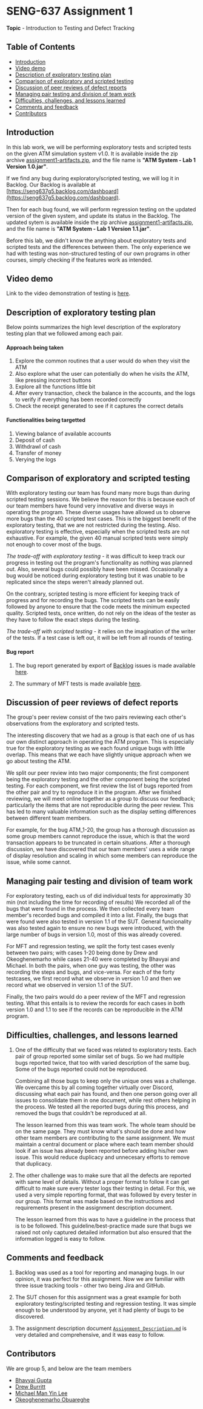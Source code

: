 # SENG-637 Assignment 1

**Topic** - Introduction to Testing and Defect Tracking

## Table of Contents

- [Introduction](#introduction)
- [Video demo](#video-demo)
- [Description of exploratory testing plan](#description-of-exploratory-testing-plan)
- [Comparison of exploratory and scripted testing](#comparison-of-exploratory-and-scripted-testing)
- [Discussion of peer reviews of defect reports](#discussion-of-peer-reviews-of-defect-reports)
- [Managing pair testing and division of team work](#managing-pair-testing-and-division-of-team-work)
- [Difficulties, challenges, and lessons learned](#difficulties-challenges-and-lessons-learned)
- [Comments and feedback](#comments-and-feedback)
- [Contributors](#contributors)

## Introduction

In this lab work, we will be performing exploratory tests and scripted tests on the given ATM simulation system v1.0. It is available inside the zip archive [assignment1-artifacts.zip](assignment1-artifacts.zip), and the file name is **"ATM System - Lab 1 Version 1.0.jar"**.

If we find any bug during exploratory/scripted testing, we will log it in Backlog. Our Backlog is available at [https://seng637g5.backlog.com/dashboard](https://seng637g5.backlog.com/dashboard).

Then for each bug found, we will perform regression testing on the updated version of the given system, and update its status in the Backlog. The updated sytem is available inside the zip archive [assignment1-artifacts.zip](assignment1-artifacts.zip), and the file name is **"ATM System - Lab 1 Version 1.1.jar"**.

Before this lab, we didn't know the anything about exploratory tests and scripted tests and the differences between them. The only experience we had with testing was non-structured testing of our own programs in other courses, simply checking if the features work as intended.

## Video demo

Link to the video demonstration of testing is [here](https://www.youtube.com/watch?v=Kck9f4AFRTg).

## Description of exploratory testing plan

Below points summarizes the high level description of the exploratory testing plan that we followed among each pair.

#### Approach being taken

1. Explore the common routines that a user would do when they visit the ATM
2. Also explore what the user can potentially do when he visits the ATM, like pressing incorrect buttons
3. Explore all the functions little bit
4. After every transaction, check the balance in the accounts, and the logs to verify if everything has been recorded correctly
5. Check the receipt generated to see if it captures the correct details

#### Functionalities being targetted

1. Viewing balance of available accounts
2. Deposit of cash
3. Withdrawl of cash
4. Transfer of money
5. Verying the logs

## Comparison of exploratory and scripted testing

With exploratory testing our team has found many more bugs than during scripted testing sessions. We believe the reason for this is because each of our team members have found very innovative and diverse ways in operating the program. These diverse usages have allowed us to observe more bugs than the 40 scripted test cases. This is the biggest benefit of the exploratory testing, that we are not restricted during the testing. Also. exploratory testing is effective, especially when the scripted tests are not exhaustive. For example, the given 40 manual scripted tests were simply not enough to cover most of the bugs.

_The trade-off with exploratory testing_ - it was difficult to keep track our progress in testing out the program's functionality as nothing was planned out. Also, several bugs could possibly have been missed. Occasionally a bug would be noticed during exploratory testing but it was unable to be replicated since the steps weren't already planned out.

On the contrary, scripted testing is more efficient for keeping track of progress and for recording the bugs. The scripted tests can be easily followed by anyone to ensure that the code meets the minimum expected quality. Scripted tests, once written, do not rely on the ideas of the tester as they have to follow the exact steps during the testing.

_The trade-off with scripted testing_ - it relies on the imagination of the writer of the tests. If a test case is left out, it will be left from all rounds of testing.

#### Bug report

1. The bug report generated by export of [Backlog](https://seng637g5.backlog.com/dashboard) issues is made available [here](issues/Backlog_Export.xlsx).

2. The summary of MFT tests is made available [here](issues/Scripted_MFT.xlsx).

## Discussion of peer reviews of defect reports

The group's peer review consist of the two pairs reviewing each other's observations from the exploratory and scripted tests.

The interesting discovery that we had as a group is that each one of us has our own distinct approach in operating the ATM program. This is especially true for the exploratory testing as we each found unique bugs with little overlap. This means that we each have slightly unique approach when we go about testing the ATM.

We split our peer review into two major components; the first component being the exploratory testing and the other component being the scripted testing. For each component, we first review the list of bugs reported from the other pair and try to reproduce it in the program. After we finished reviewing, we will meet online together as a group to discuss our feedback; particularly the items that are not reproducible during the peer review. This has led to many valuable information such as the display setting differences between different team members.

For example, for the bug ATM_1-20, the group has a thorough discussion as some group members cannot reproduce the issue, which is that the word transaction appears to be truncated in certain situations. After a thorough discussion, we have discovered that our team members' uses a wide range of display resolution and scaling in which some members can reproduce the issue, while some cannot.

## Managing pair testing and division of team work

For exploratory testing, each us of did individual tests for approximatly 30 min (not including the time for recording of results) We recorded all of the bugs that were found in the process. We then collected every team member's recorded bugs and compiled it into a list. Finally, the bugs that were found were also tested in version 1.1 of the SUT. General funcionality was also tested again to ensure no new bugs were introduced, with the large number of bugs in version 1.0, most of this was already covered.

For MFT and regression testing, we split the forty test cases evenly between two pairs; with cases 1-20 being done by Drew and Okeoghenemarho while cases 21-40 were completed by Bhavyai and Michael. In both the pairs, when one guy was testing, the other was recording the steps and bugs, and vice-versa. For each of the forty testcases, we first record what we observe in version 1.0 and then we record what we observed in version 1.1 of the SUT.

Finally, the two pairs would do a peer review of the MFT and regression testing. What this entails is to review the records for each cases in both version 1.0 and 1.1 to see if the records can be reproducible in the ATM program.

## Difficulties, challenges, and lessons learned

1. One of the difficulty that we faced was related to exploratory tests. Each pair of group reported some similar set of bugs. So we had multiple bugs reported twice, that too with varied description of the same bug. Some of the bugs reported could not be reproduced.

   Combining all those bugs to keep only the unique ones was a challenge. We overcame this by all coming together virtually over Discord, discussing what each pair has found, and then one person going over all issues to consolidate them in one document, while rest others helping in the process. We tested all the reported bugs during this process, and removed the bugs that couldn't be reproduced at all.

   The lesson learned from this was team work. The whole team should be on the same page. They must know what's should be done and how other team members are contributing to the same assignment. We must maintain a central document or place where each team member should look if an issue has already been reported before adding his/her own issue. This would reduce duplicacy and unnecesary efforts to remove that duplicacy.

2. The other challenge was to make sure that all the defects are reported with same level of details. Without a proper format to follow it can get difficult to make sure every tester logs their testing in detail. For this, we used a very simple reporting format, that was followed by every tester in our group. This format was made based on the instructions and requirements present in the assignment description document.

   The lesson learned from this was to have a guideline in the process that is to be followed. This guideline/best-practice made sure that bugs we raised not only captured detailed information but also ensured that the information logged is easy to follow.

## Comments and feedback

1. Backlog was used as a tool for reporting and managing bugs. In our opinion, it was perfect for this assignment. Now we are familiar with three issue tracking tools - other two being Jira and GitHub.

2. The SUT chosen for this assignment was a great example for both exploratory testing/scripted testing and regression testing. It was simple enough to be understood by anyone, yet it had plenty of bugs to be discovered.

3. The assignment description document [`Assignment_Description.md`](Assignment_Description.md) is very detailed and comprehensive, and it was easy to follow.

## Contributors

We are group 5, and below are the team members

- [Bhavyai Gupta](https://github.com/zbhavyai)
- [Drew Burritt](https://github.com/dburritt)
- [Michael Man Yin Lee](https://github.com/mlee2021)
- [Okeoghenemarho Obuareghe](https://github.com/oobuareghe)
